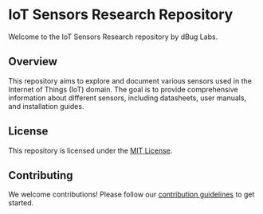 # IoT Sensors Research Repository

Welcome to the IoT Sensors Research repository by dBug Labs.

## Overview

This repository aims to explore and document various sensors used in the Internet of Things (IoT) domain. The goal is to provide comprehensive information about different sensors, including datasheets, user manuals, and installation guides.

## License

This repository is licensed under the [MIT License](LICENSE).

## Contributing

We welcome contributions! Please follow our [contribution guidelines](CONTRIBUTING.md) to get started.


